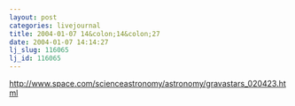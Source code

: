 ```yaml
---
layout: post
categories: livejournal
title: 2004-01-07 14&colon;14&colon;27
date: 2004-01-07 14:14:27
lj_slug: 116065
lj_id: 116065
---
```

http://www.space.com/scienceastronomy/astronomy/gravastars_020423.html
